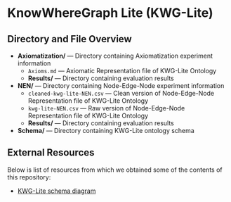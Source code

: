 # KnowWhereGraph Lite (KWG-Lite)

## Directory and File Overview
* **Axiomatization/** — Directory containing Axiomatization experiment information
    * `Axioms.md` — Axiomatic Representation file of KWG-Lite Ontology
    * **Results/** — Directory containing evaluation results
* **NEN/** — Directory containing Node-Edge-Node experiment information
    * `cleaned-kwg-lite-NEN.csv` — Clean version of Node-Edge-Node Representation file of KWG-Lite Ontology
    * `kwg-lite-NEN.csv` — Raw version of Node-Edge-Node Representation file of KWG-Lite Ontology
    * **Results/** — Directory containing evaluation results
* **Schema/** — Directory containing KWG-Lite ontology schema

## External Resources
Below is list of resources from which we obtained some of the contents of this repository:

- [KWG-Lite schema diagram](https://github.com/KnowWhereGraph/knowwheregraph-lite/blob/main/schema/kwg-lite-schema-diagram.pdf)